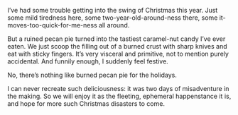 I’ve had some trouble getting into the swing of Christmas this year. Just some mild tiredness here, some two-year-old-around-ness there, some it-moves-too-quick-for-me-ness all around.

But a ruined pecan pie turned into the tastiest caramel-nut candy I’ve ever eaten. We just scoop the filling out of a burned crust with sharp knives and eat with sticky fingers. It’s very visceral and primitive, not to mention purely accidental. And funnily enough, I suddenly feel festive.

No, there’s nothing like burned pecan pie for the holidays.

I can never recreate such deliciousness: it was two days of misadventure in the making. So we will enjoy it as the fleeting, ephemeral happenstance it is, and hope for more such Christmas disasters to come.